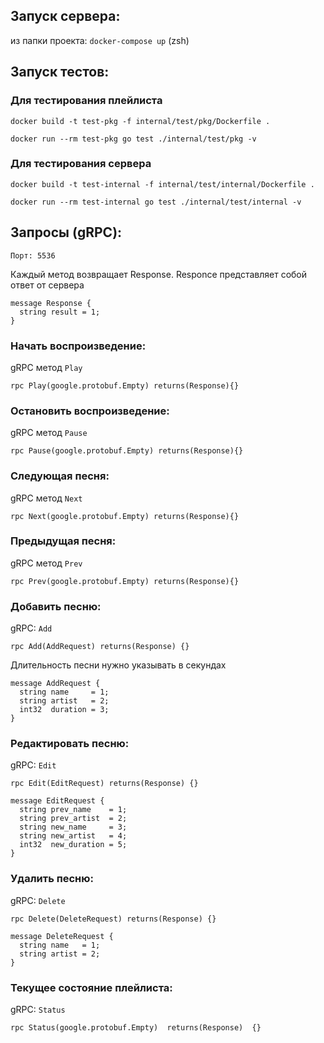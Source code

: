 ## Запуск сервера: 
из папки проекта:
`docker-compose up` (zsh)

## Запуск тестов:
### Для тестирования плейлиста
`docker build -t test-pkg -f internal/test/pkg/Dockerfile .`

`docker run --rm test-pkg go test ./internal/test/pkg -v`
### Для тестирования сервера
`docker build -t test-internal -f internal/test/internal/Dockerfile .`

`docker run --rm test-internal go test ./internal/test/internal -v`

## Запросы (gRPC):
```
Порт: 5536
```

Каждый метод возвращает Response. Responce представляет собой ответ от сервера
```
message Response {
  string result = 1;
} 
```
### Начать воспроизведение:
gRPC метод `Play`
```
rpc Play(google.protobuf.Empty) returns(Response){}
```

### Остановить воспроизведение:
gRPC метод `Pause`

```
rpc Pause(google.protobuf.Empty) returns(Response){}
```

### Следующая песня:
gRPC метод `Next`

```
rpc Next(google.protobuf.Empty) returns(Response){}
```

### Предыдущая песня:
gRPC метод `Prev`

```
rpc Prev(google.protobuf.Empty) returns(Response){}
```

### Добавить песню:
gRPC: `Add`

```
rpc Add(AddRequest) returns(Response) {}
```

Длительность песни нужно указывать в секундах
```
message AddRequest {
  string name     = 1;
  string artist   = 2;
  int32  duration = 3;
}
```

### Редактировать песню:
gRPC: `Edit`

```
rpc Edit(EditRequest) returns(Response) {}
```

```
message EditRequest {
  string prev_name    = 1;
  string prev_artist  = 2;
  string new_name     = 3;
  string new_artist   = 4;
  int32  new_duration = 5;
}
```

### Удалить песню:
gRPC: `Delete`

```
rpc Delete(DeleteRequest) returns(Response) {}
```

```
message DeleteRequest {
  string name   = 1;
  string artist = 2;
}
```

### Текущее состояние плейлиста:
gRPC: `Status`

```
rpc Status(google.protobuf.Empty)  returns(Response)  {}
```


